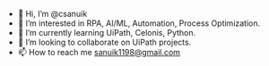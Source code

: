 - 👋 Hi, I’m @csanuik
- 👀 I’m interested in RPA, AI/ML, Automation, Process Optimization.
- 🌱 I’m currently learning UiPath, Celonis, Python.
- 💞️ I’m looking to collaborate on UiPath projects.
- 📫 How to reach me sanuik1198@gmail.com

<!---
csanuik/csanuik is a ✨ special ✨ repository because its `README.md` (this file) appears on your GitHub profile.
You can click the Preview link to take a look at your changes.
--->
